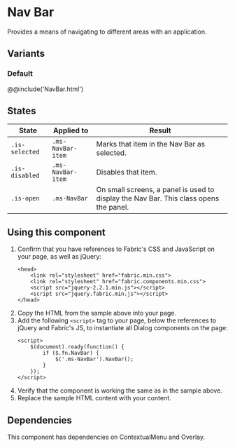 # Nav Bar
Provides a means of navigating to different areas with an application.

## Variants

### Default
@@include('NavBar.html')

## States
State | Applied to | Result
 --- | --- | ---
`.is-selected` | `.ms-NavBar-item` | Marks that item in the Nav Bar as selected.
`.is-disabled` | `.ms-NavBar-item` | Disables that item.
`.is-open` | `.ms-NavBar` | On small screens, a panel is used to display the Nav Bar. This class opens the panel.

## Using this component
1. Confirm that you have references to Fabric's CSS and JavaScript on your page, as well as jQuery:
    ```
    <head>
        <link rel="stylesheet" href="fabric.min.css">
        <link rel="stylesheet" href="fabric.components.min.css">
        <script src="jquery-2.2.1.min.js"></script>
        <script src="jquery.fabric.min.js"></script>
    </head>
    ```
2. Copy the HTML from the sample above into your page.
3. Add the following `<script>` tag to your page, below the references to jQuery and Fabric's JS, to instantiate all Dialog components on the page:
    ```
    <script>
        $(document).ready(function() {
            if ($.fn.NavBar) {
                $('.ms-NavBar').NavBar();
            }
        });
    </script>
    ```
4. Verify that the component is working the same as in the sample above.
5. Replace the sample HTML content with your content.

## Dependencies
This component has dependencies on ContextualMenu and Overlay.
